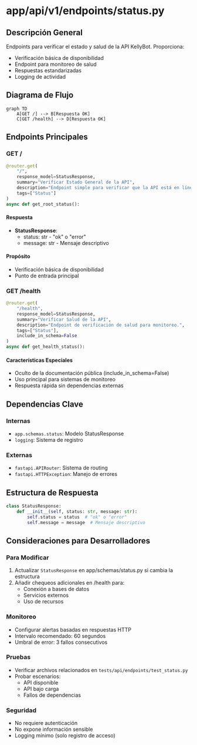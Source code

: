 # app/api/v1/endpoints/status.py

## Descripción General
Endpoints para verificar el estado y salud de la API KellyBot. Proporciona:

- Verificación básica de disponibilidad
- Endpoint para monitoreo de salud
- Respuestas estandarizadas
- Logging de actividad

## Diagrama de Flujo
```mermaid
graph TD
    A[GET /] --> B[Respuesta OK]
    C[GET /health] --> D[Respuesta OK]
```

## Endpoints Principales

### GET /
```python
@router.get(
    "/",
    response_model=StatusResponse,
    summary="Verificar Estado General de la API",
    description="Endpoint simple para verificar que la API está en línea y respondiendo.",
    tags=["Status"]
)
async def get_root_status():
```

#### Respuesta
- **StatusResponse**:
  - status: str - "ok" o "error"
  - message: str - Mensaje descriptivo

#### Propósito
- Verificación básica de disponibilidad
- Punto de entrada principal

### GET /health
```python
@router.get(
    "/health",
    response_model=StatusResponse,
    summary="Verificar Salud de la API",
    description="Endpoint de verificación de salud para monitoreo.",
    tags=["Status"],
    include_in_schema=False
)
async def get_health_status():
```

#### Características Especiales
- Oculto de la documentación pública (include_in_schema=False)
- Uso principal para sistemas de monitoreo
- Respuesta rápida sin dependencias externas

## Dependencias Clave

### Internas
- `app.schemas.status`: Modelo StatusResponse
- `logging`: Sistema de registro

### Externas
- `fastapi.APIRouter`: Sistema de routing
- `fastapi.HTTPException`: Manejo de errores

## Estructura de Respuesta
```python
class StatusResponse:
    def __init__(self, status: str, message: str):
        self.status = status  # "ok" o "error"
        self.message = message  # Mensaje descriptivo
```

## Consideraciones para Desarrolladores

### Para Modificar
1. Actualizar `StatusResponse` en app/schemas/status.py si cambia la estructura
2. Añadir chequeos adicionales en /health para:
   - Conexión a bases de datos
   - Servicios externos
   - Uso de recursos

### Monitoreo
- Configurar alertas basadas en respuestas HTTP
- Intervalo recomendado: 60 segundos
- Umbral de error: 3 fallos consecutivos

### Pruebas
- Verificar archivos relacionados en `tests/api/endpoints/test_status.py`
- Probar escenarios:
  - API disponible
  - API bajo carga
  - Fallos de dependencias

### Seguridad
- No requiere autenticación
- No expone información sensible
- Logging mínimo (solo registro de acceso)